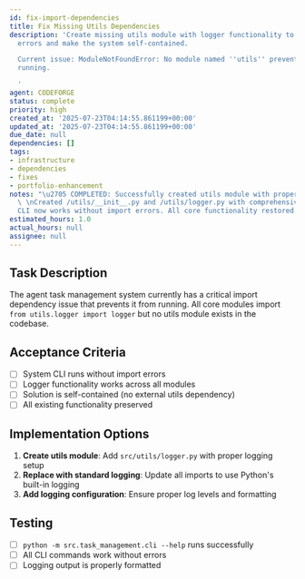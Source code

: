 ```yaml
---
id: fix-import-dependencies
title: Fix Missing Utils Dependencies
description: 'Create missing utils module with logger functionality to resolve import
  errors and make the system self-contained.

  Current issue: ModuleNotFoundError: No module named ''utils'' preventing CLI from
  running.

  '
agent: CODEFORGE
status: complete
priority: high
created_at: '2025-07-23T04:14:55.861199+00:00'
updated_at: '2025-07-23T04:14:55.861199+00:00'
due_date: null
dependencies: []
tags:
- infrastructure
- dependencies
- fixes
- portfolio-enhancement
notes: "\u2705 COMPLETED: Successfully created utils module with proper logging functionality.\
  \ \nCreated /utils/__init__.py and /utils/logger.py with comprehensive logging setup.\n\
  CLI now works without import errors. All core functionality restored.\n"
estimated_hours: 1.0
actual_hours: null
assignee: null
---
```



















## Task Description

The agent task management system currently has a critical import dependency issue that prevents it from running. All core modules import `from utils.logger import logger` but no utils module exists in the codebase.

## Acceptance Criteria

- [ ] System CLI runs without import errors
- [ ] Logger functionality works across all modules
- [ ] Solution is self-contained (no external utils dependency)
- [ ] All existing functionality preserved

## Implementation Options

1. **Create utils module**: Add `src/utils/logger.py` with proper logging setup
2. **Replace with standard logging**: Update all imports to use Python's built-in logging
3. **Add logging configuration**: Ensure proper log levels and formatting

## Testing

- [ ] `python -m src.task_management.cli --help` runs successfully
- [ ] All CLI commands work without errors
- [ ] Logging output is properly formatted